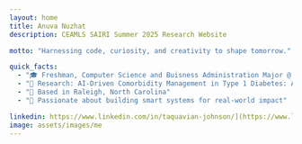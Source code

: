 ```yaml
---
layout: home
title: Anuva Nuzhat
description: CEAMLS SAIRI Summer 2025 Research Website

motto: "Harnessing code, curiosity, and creativity to shape tomorrow."

quick_facts:
  - "🎓 Freshman, Computer Science and Buisness Administration Major @ NC State University"
  - "🔬 Research: AI-Driven Comorbidity Management in Type 1 Diabetes: A Reinforcement Learning Approach         for Thyroid, Celiac, and Cardiovascular Disorders"
  - "📍 Based in Raleigh, North Carolina"
  - "🚀 Passionate about building smart systems for real-world impact"

linkedin: https://www.linkedin.com/in/taquavian-johnson/](https://www.linkedin.com/in/anuva-nuzhat-51848b262/
image: assets/images/me
---
```

